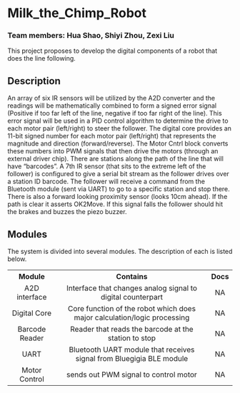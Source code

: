 # Milk_the_Chimp_Robot
### Team members: Hua Shao, Shiyi Zhou, Zexi Liu

This project proposes to develop the digital components of a robot that does the line following.

## Description
An array of six IR sensors will be utilized by the A2D converter and the readings will be
mathematically combined to form a signed error signal (Positive if too far left of the line, negative if too
far right of the line). This error signal will be used in a PID control algorithm to determine the drive to
each motor pair (left/right) to steer the follower. The digital core provides an 11-bit signed number
for each motor pair (left/right) that represents the magnitude and direction (forward/reverse). The
Motor Cntrl block converts these numbers into PWM signals that then drive the motors (through an
external driver chip). There are stations along the path of the line that will have “barcodes”. A 7th IR
sensor (that sits to the extreme left of the follower) is configured to give a serial bit stream as the
follower drives over a station ID barcode. The follower will receive a command from the Bluetooth
module (sent via UART) to go to a specific station and stop there. There is also a forward looking
proximity sensor (looks 10cm ahead). If the path is clear it asserts OK2Move. If this signal falls the
follower should hit the brakes and buzzes the piezo buzzer.

## Modules

The system is divided into several modules. The description of each is listed below.

<!---
| Module              | Contains                                                                                            | Docs                         |
| ------------------- | --------------------------------------------------------------------------------------------------- | ---------------------------- |
| **Digital Core**    | **Included in any build**. Gets you started and has the working-with-your-data functions.           | [Doc](./docs/sheetsee-core.md)   |
| **A2D Interface**   | Contains everything you'll need to create a table including sortable columns, pagination and search.| [Doc](./docs/sheetsee-tables.md) |
| **Barcode Reader**  | For making maps with your point, line or polygon spreadsheet data. Built on Mapbox.js.              | [Doc](./docs/sheetsee-maps.md)   |
| **UART**  | Includes 3 basic d3 charts: bar, line and pie. You can also [use your own](docs/custom-charts.md).  | [Doc](./docs/sheetsee-charts.md) |
| **Motor Control**   | Includes 3 basic d3 charts: bar, line and pie. You can also [use your own](docs/custom-charts.md).  | [Doc](./docs/sheetsee-charts.md) |
-->

<html>
<head>
<style>

</style>
</head>
<body>

<table style="width:100%">
  <tr>
    <th>Module</th>
    <th>Contains</th>
    <th>Docs</th>
  </tr>
  <tr align="center">
    <td>A2D interface</td>
    <td>Interface that changes analog signal to digital counterpart</td>
    <td>NA</td>
  </tr>
  <tr align="center">
    <td>Digital Core</td>
    <td>Core function of the robot which does major calculation/logic processing</td>
    <td>NA</td>
  </tr>
  <tr align="center">
    <td>Barcode Reader</td>
    <td>Reader that reads the barcode at the station to stop</td>
    <td>NA</td>
  </tr>
  <tr align="center">
    <td>UART</td>
    <td>Bluetooth UART module that receives signal from Bluegigia BLE module</td>
    <td>NA</td>
  </tr>
  <tr align="center">
    <td>Motor Control</td>
    <td>sends out PWM signal to control motor</td>
    <td>NA</td>
  </tr>
</table>

</body>
</html>

